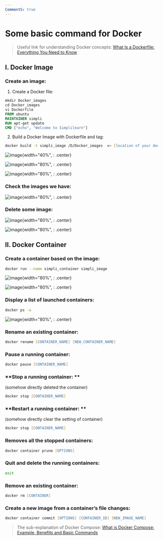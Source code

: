 ```yaml
---
CommentS: true
---
```


# **Some basic command for Docker**

>Useful link for understanding Docker concepts:
[What Is a Dockerfile: Everything You Need to Know](https://www.simplilearn.com/tutorials/docker-tutorial/what-is-dockerfile)

## **I. Docker Image**

### **Create an image:**

1. Create a Docker file:
```dockerfile title=".dockerfile"
mkdir Docker_images
cd Docker_images
vi Dockerfile
FROM ubuntu
MAINTAINER simpli
RUN apt-get update
CMD ["echo", "Welcome to Simplilearn"]
```
2. Build a Docker Image with Dockerfile and tag:
```zsh title="Git Bash"
docker build -t simpli_image /D/Docker_images  => [location of your dockerfile]
```

![image](https://user-images.githubusercontent.com/61530469/200457795-b292dca5-52c1-4a87-99d7-ead75e38007e.png){width="40%", : .center}

![image](https://user-images.githubusercontent.com/61530469/200457814-e71c8e79-c3f9-4357-9484-578df6687121.png){width="80%", : .center}

![image](https://user-images.githubusercontent.com/61530469/200457819-3a36eb8a-6073-410b-bdd0-b9686a9cb54c.png){width="80%", : .center}

### **Check the images we have:**

![image](https://user-images.githubusercontent.com/61530469/200457708-f7ce6cd2-e21c-4d86-9d7e-ca3a3273ddbd.png){width="80%", : .center}

### **Delete some image:**

![image](https://user-images.githubusercontent.com/61530469/200457746-88301eaa-f14f-4570-99e4-65a0f864cc71.png){width="80%", : .center}

![image](https://user-images.githubusercontent.com/61530469/200457756-735ae3e9-d414-419f-91f1-ba082272d6ec.png){width="80%", : .center}




## **II. Docker Container**

### **Create a container based on the image:**

```zsh title="Git Bash"
docker run --name simpli_container simpli_image
```

![image](https://user-images.githubusercontent.com/61530469/200457842-876a263b-6bbd-46e3-bc90-71042b594c9b.png){width="80%", : .center}

![image](https://user-images.githubusercontent.com/61530469/200457858-241f752d-5157-432b-8023-5e653140289e.png){width="80%", : .center}



### **Display a list of launched containers:**

```zsh title="Git Bash"
docker ps -a
```

![image](https://user-images.githubusercontent.com/61530469/200457866-3a4bf186-638c-4411-94f5-9e9adaf4feb0.png){width="80%", : .center}

### **Rename an existing container:**

```zsh title="Git Bash"
docker rename [CONTAINER_NAME] [NEW_CONTAINER_NAME]
```

### **Pause a running container:**

```zsh title="Git Bash"
docker pause [CONTAINER_NAME]
```

### **Stop a running container: **

(somehow directly deleted the container)

```zsh title="Git Bash"
docker stop [CONTAINER_NAME]
```

### **Restart a running container: **

(somehow directly clear the setting of container)

```zsh title="Git Bash"
docker stop [CONTAINER_NAME]
```

### **Removes all the stopped containers:**

```zsh title="Git Bash"
docker container prune [OPTIONS] 
```

### **Quit and delete the running containers:**

```zsh title="Git Bash"
exit
```

### **Remove an existing container:**

```zsh title="Git Bash"
docker rm [CONTAINER] 
```

### **Create a new image from a container’s file changes:**

```zsh title="Git Bash"
docker container commit [OPTIONS] [CONTAINER_ID] [NEW_IMAGE_NAME]
```


>The sub-explanation of Docker Compose:
[What is Docker Compose: Example, Benefits and Basic Commands](https://www.simplilearn.com/tutorials/docker-tutorial/docker-compose)

